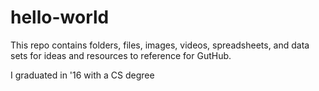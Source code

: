 # hello-world
This repo contains folders, files, images, videos, spreadsheets, and data sets for ideas and resources to reference for GutHub.

I graduated in '16 with a CS degree

